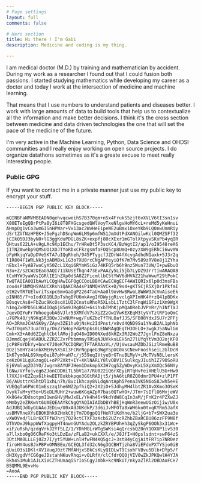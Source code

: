 ```yaml
---
# Page settings
layout: full
comments: false

# Hero section
title: Hi there ! I'm Gabi
description: Medicine and coding is my thing.

---
```


I am medical doctor (M.D.) by training and mathematician by accident. During my
work as a researcher I found out that I could fusion both passions. I started
studying mathematics while developing my career as a doctor and today I work at
the intersection of medicine and machine learning.

That means that I use numbers to understand patients and diseases better. I
work with large amounts of data to build tools that help us to contextualize
all the information and make better decisions. I think it's the cross section
between medicine and data driven technologies the one that will set the pace
of the medicine of the future.

I'm very active in the Machine Learning, Python, Data Science and OHDSI communities
and I really enjoy working on open source projects. I do organize datathons sometimes
as it's a greate excuse to meet really interesting people.


### Public GPG

If you want to contact me in a private manner just use my public key to encrypt
your stuff.

```
-----BEGIN PGP PUBLIC KEY BLOCK-----

mQINBFaNMVMBEADN0qehvqcweihS7B370qm+nSx4FrukS5zjt6vXVLV6tI3sn1sv
X8OETeEgQBrPtPa8yI6i8T8FXGcsgedQWlVoyTxeNlgvHoMY6cL+reMd5yKeHnui
AHnpOg1vCo3wm6ISnHPWar+Vx13ac2WvHeEipeWE2uBmx1OxeYKb9LQ0nwUnmRiy
dSrtZVfNzHPEK+J5eFgzhDSnpWm6LM9p6mfW51JmXdtPdXANOilwKcl0QMZSFf32
jCIkQ5DJ3byN0+lG3ggKduPDGL8sZK+expfj80cXExr1mGTolXtpyvSKxPb4yqIR
QHtus622LA+u9gLAc9Xp1EChu/7rHReDt5P3scKC4/BzWgtI2/ap1/oI9548reA6
jITNZAwebp9QMSUO1XOJTYoRbxCFkzgsmfaFOQ5cp8UmQ+0zyzXW9gERhCi6wvXW
oFpHkjqYaDpDVe5KTA7uIQgRheh/945PTygcfJZDrW4fXcygAdhdN1axk+5J3r2q
l1R804F1WRLNk3joABMBxL1G3o7XU0rcCNgAPYeyiQfK7m7Mv589zRV8e8j1ZYha
nEbxl+FyAB7woCyX50ZcL1Xqi6RYmW5iGz74KFQ5rb6h9nz5Wun73VW/I+pwEbuO
N3u+Z/s2CW2DEaG9AQI711kUsEfhqn473EvPAAZy5Li5jb7LyDZ93rrtiwARAQAB
tCxHYWJyaWVsIGRlIE1hZXp0dSA8Z2FicmllbC5tYWV6dHVAZ21haWwuY29tPokC
TwQTAQIAOQIbAwYLCQgHAwIGFQgCCQoLBBYCAwECHgECF4AWIQRIx6lp0d3nsFBs
zoo4sP1NMQHSVAUCXRshiQAKCRA4sP1NMQHSVCk+D/9s4+gKTSCjR5XjDr1PkfmI
etH2vTR7UElwriTsxpc6mvGaOgP2264TaU+Aa0l9ovHw8RwoL8WWW3JcVwAiseEk
pINH85/7+oIodX81BLDpTshgBYU6mkAvgIfDWyjgRivclgXPImHK4Y+zQ41pBDKx
B0sqvcAs8+FbZuc9KcOsoX1UI2CnatuRhoR5XLsbLiTztC3lFnqWiSFiz1Xm9WgX
h1mgZxRPD56LHG4IOqGj85m9JRg06D+6sihxbTMhKjpMQaORebJVPnRr/hINfTaJ
JqevOIYuFr7WhoegobA6VJlr53XMfdV7sXiZZzGw1VwKEXEqM3tyVnTztRF1oQmC
u7GPk48/jN9KqSR3BQvJ2vNUM+wg/FuKZbzTfTNLOafJJS/SFB08YdxJSU7r2FFj
AO+3RXmJCHASK9y/ZAyw3ZE1hu0jNsHc2IdPnst/v8vd4QND9Su1YNuB2AL1phNb
Pw3T0qmS73uaT01y/OnZ75HopPdaMapks0LENWRAgQEqTH3OELO+3wgkJ5aNwlGm
Cmk+X3+A0d6ZIqhlCbtlAMojDqO48wID00NXed8kHZx3RJ2WoZ7JgnlFnZ8oNxza
BJmmdCqejH6ADULZZRZCZvrPbbmmayTRSqNJUVkksLEH5n27lUYqYtVm3O2ojKF0
jcP8FmYDkYy+bnrK7J0eK7kCDQRWjTFTARAAxVL//UjVwsauMZDbJGizlRmeBuB8
0OzjS8HYz4snbXMEHy5X5Xi3FCRrNgpqeG3WgYSpUC0VsCNewFnoshseiL2GlDcR
1k67ym0AL69Xmp0ei87pM+aH7c/j559eqIVtyeBrGTnuBLMyV+iMcTVsN8LlersK
ceKzOK1LqUGzogQL+oPP2Xkt+IY+XKlNARLY8lvOBV1C5ulkqyJIuihIZ79OSoRU
Ej6Vmlug2D3YO/Jwgrm8AYUFJHem1DmkmpSX3H7qg5ZyWDvyKxL5XpXmXQc56NYy
lGNw/VYfojveg6ZJonCDDHiTL5bV1a7/RU022iQ6rXEyiRTqHvFeiXHElU5G+Hw0
l7XXJV+EZZqx61hkwEETEokbkpqo3GGtRADjt5/jhA6tiR8ZQ0dmrDPU4+zlP1PT
86/AUsttrKShtDl1xhLn7h/8vc1khcay8VLdqAntAph5Pena3VK5N6oS8Jwh5eHE
YUEQgTa6PWc01mEszzq1he6NZ2pfhiQ2+2X2iO+5JdhyMH4lbtZR1AvXKmo3OSeK
Dvyk7vM+yY5o+USeDLMUHr2+wuw6KGqAZpR7bas0QTwYO+/JTm+7sIflO6MvjeWV
Xk8G4wJDdsotpmI1wnGHVjMwJxEL/Yk4h46+9kdYdW8CqIn3aM/jFnK2r4PZXwZJ
eMmby2eZRKwVt6UAEQEAAYkCNgQYAQIAIAIbDBYhBEjHqWnR3eewUGzOijiw/U0x
AdJUBQJdGyGUAAoJEDiw/U0xAdJUKdkP/3d6iJvMFOTa8xWH6ko0txqKYRm5JafX
usBMVRneXYsEBQKBhk9ZHxkC6j7m7D0gpQ1fHeR7iKdYne/b2ljG+b7+SWX2ua3e
vXWOVed/lL8r6XTFfWJhrj7Q29ctCTXF3zKcbS2UZrcRZhbZBaRCBU86zzFF9N8f
OThVOxJ9kppWWfXagpyHT4nwnGUYAdu2OLzkZRYBPUhHh3qZySkgP6OOh3x31Wc+
xiF/uRsh/qzdgVrkJ2YfSLZ/1/YDhMGLrWTgSWKsi4qQrcsbQZ0nY1OXUP1ivS30
a7llxbo0gO6CReFKo3tLDzEa/zFLaB2+ukCXXl/e/J8JfI+H0pslsdnt+swF64zS
3OtiMA0LLLEj0Zz7I/yt5YUW+LnlHfwFN4KQ5gcJ+3st84yCgjAitFR7ip7NR0ez
firoHY4usBJxPBPxOMNBEo/GCEQL3fd32cN6g3QCBHTjzha8ViEFdePXTYSjo0iB
qUuiO3s1DKl+XV1VuqJ0zt7MfAHjxSBkCsKLyQIDLwT9CsxhFVBvu5Dlb+DYp5/F
dH3XygdVfCG6geJDstahNKuvRhqi+vOLRfY/clCfdrQQOjVIV0wZkJPKQwlH4YJA
8kh4S1Muk1AJLXiVCZTHUnaqiSrIoSCgyJmbk+kc9NkUT/nkyaZlRl2OBDAoFCH7
BSQMML9EvvHo
=AeoA
-----END PGP PUBLIC KEY BLOCK-----
```
